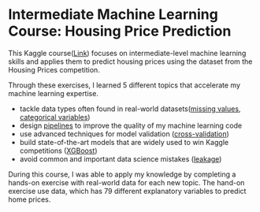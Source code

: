 
# Intermediate Machine Learning Course: Housing Price Prediction

This Kaggle course([Link](https://www.kaggle.com/learn/intermediate-machine-learning)) focuses on intermediate-level machine learning skills and applies them to predict housing prices using the dataset from the Housing Prices competition.


Through these exercises, I learned 5 different topics that accelerate my machine learning expertise. 
- tackle data types often found in real-world datasets([missing values](https://www.kaggle.com/code/soyoungchoe/exercise-missing-values/edit), [categorical variables](https://www.kaggle.com/code/alexisbcook/categorical-variables))
- design [pipelines](https://www.kaggle.com/code/alexisbcook/pipelines) to improve the quality of my machine learning code
- use advanced techniques for model validation ([cross-validation](https://www.kaggle.com/code/alexisbcook/cross-validation))
- build state-of-the-art models that are widely used to win Kaggle competitions ([XGBoost](https://www.kaggle.com/code/alexisbcook/xgboost))
- avoid common and important data science mistakes ([leakage](https://www.kaggle.com/code/alexisbcook/data-leakage))


During this course, I was able to apply my knowledge by completing a hands-on exercise with real-world data for each new topic. The hand-on exercise use data, which has 79 different explanatory variables to predict home prices. 


